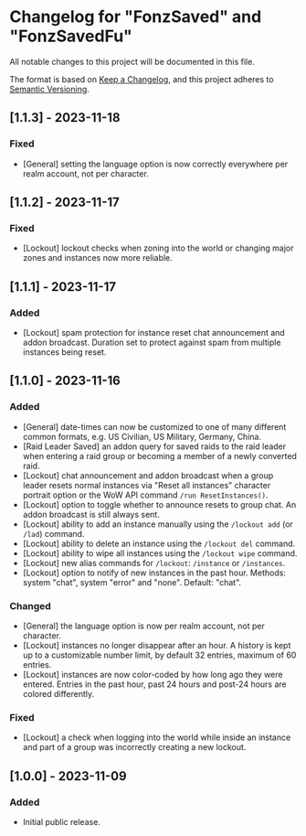 # Changelog for "FonzSaved" and "FonzSavedFu"

All notable changes to this project will be documented in this file.

The format is based on [Keep a Changelog](https://keepachangelog.com/en/1.0.0/),
and this project adheres to [Semantic Versioning](https://semver.org/spec/v2.0.0.html).

## [1.1.3] - 2023-11-18

### Fixed

- [General] setting the language option is now correctly everywhere per realm 
account, not per character.

## [1.1.2] - 2023-11-17

### Fixed

- [Lockout] lockout checks when zoning into the world or changing major zones
and instances now more reliable.

## [1.1.1] - 2023-11-17

### Added

- [Lockout] spam protection for instance reset chat announcement and addon
broadcast. Duration set to protect against spam from multiple instances 
being reset.

## [1.1.0] - 2023-11-16

### Added

- [General] date-times can now be customized to one of many different common
formats, e.g. US Civilian, US Military, Germany, China.
- [Raid Leader Saved] an addon query for saved raids to the raid leader when 
entering a raid group or becoming a member of a newly converted raid.
- [Lockout] chat announcement and addon broadcast when a group leader resets
normal instances via "Reset all instances" character portrait option or the
WoW API command `/run ResetInstances()`.
- [Lockout] option to toggle whether to announce resets to group chat. An addon
broadcast is still always sent.
- [Lockout] ability to add an instance manually using the `/lockout add`
(or `/lad`) command.
- [Lockout] ability to delete an instance using the `/lockout del` command.
- [Lockout] ability to wipe all instances using the `/lockout wipe` command.
- [Lockout] new alias commands for `/lockout`: `/instance` or `/instances`.
- [Lockout] option to notify of new instances in the past hour. Methods: 
system "chat", system "error" and "none". Default: "chat".

### Changed

- [General] the language option is now per realm account, not per character.
- [Lockout] instances no longer disappear after an hour. A history is kept
up to a customizable number limit, by default 32 entries, maximum of 60 entries.
- [Lockout] instances are now color-coded by how long ago they were entered.
Entries in the past hour, past 24 hours and post-24 hours are colored 
differently.

### Fixed

- [Lockout] a check when logging into the world while inside an instance and 
part of a group was incorrectly creating a new lockout.

## [1.0.0] - 2023-11-09

### Added

- Initial public release.